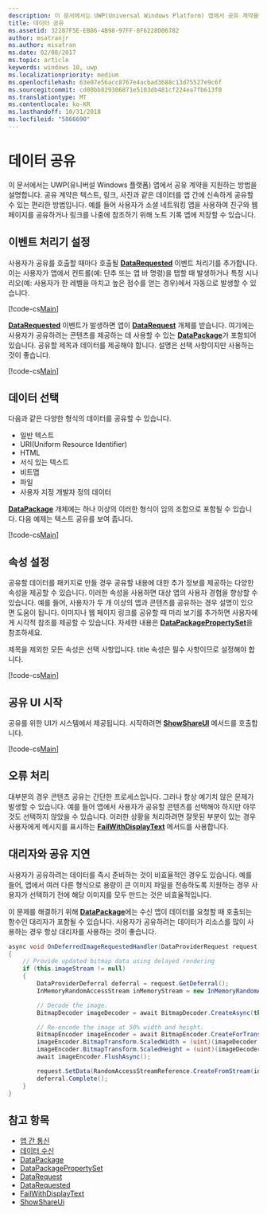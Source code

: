 ```yaml
---
description: 이 문서에서는 UWP(Universal Windows Platform) 앱에서 공유 계약을 지원하는 방법을 설명합니다.
title: 데이터 공유
ms.assetid: 32287F5E-EB86-4B98-97FF-8F6228D06782
author: msatranjr
ms.author: misatran
ms.date: 02/08/2017
ms.topic: article
keywords: windows 10, uwp
ms.localizationpriority: medium
ms.openlocfilehash: 63e07e56acc8767e4acbad3688c13d75527e9c6f
ms.sourcegitcommit: cd00bb829306871e5103db481cf224ea7fb613f0
ms.translationtype: MT
ms.contentlocale: ko-KR
ms.lasthandoff: 10/31/2018
ms.locfileid: "5866690"
---
```

# <a name="share-data"></a>데이터 공유


이 문서에서는 UWP(유니버설 Windows 플랫폼) 앱에서 공유 계약을 지원하는 방법을 설명합니다. 공유 계약은 텍스트, 링크, 사진과 같은 데이터를 앱 간에 신속하게 공유할 수 있는 편리한 방법입니다. 예를 들어 사용자가 소셜 네트워킹 앱을 사용하여 친구와 웹 페이지를 공유하거나 링크를 나중에 참조하기 위해 노트 기록 앱에 저장할 수 있습니다.

## <a name="set-up-an-event-handler"></a>이벤트 처리기 설정

사용자가 공유를 호출할 때마다 호출될 [**DataRequested**](https://msdn.microsoft.com/library/windows/apps/Windows.ApplicationModel.DataTransfer.DataTransferManager.DataRequested) 이벤트 처리기를 추가합니다. 이는 사용자가 앱에서 컨트롤(예: 단추 또는 앱 바 명령)을 탭할 때 발생하거나 특정 시나리오(예: 사용자가 한 레벨을 마치고 높은 점수를 얻는 경우)에서 자동으로 발생할 수 있습니다.

[!code-cs[Main](./code/share_data/cs/MainPage.xaml.cs#SnippetPrepareToShare)]

[**DataRequested**](https://msdn.microsoft.com/library/windows/apps/Windows.ApplicationModel.DataTransfer.DataTransferManager.DataRequested) 이벤트가 발생하면 앱이 [**DataRequest**](https://msdn.microsoft.com/library/windows/apps/Windows.ApplicationModel.DataTransfer.DataRequest) 개체를 받습니다. 여기에는 사용자가 공유하려는 콘텐츠를 제공하는 데 사용할 수 있는 [**DataPackage**](https://msdn.microsoft.com/library/windows/apps/Windows.ApplicationModel.DataTransfer.DataPackage)가 포함되어 있습니다. 공유할 제목과 데이터를 제공해야 합니다. 설명은 선택 사항이지만 사용하는 것이 좋습니다.

[!code-cs[Main](./code/share_data/cs/MainPage.xaml.cs#SnippetCreateRequest)]

## <a name="choose-data"></a>데이터 선택

다음과 같은 다양한 형식의 데이터를 공유할 수 있습니다.

-   일반 텍스트
-   URI(Uniform Resource Identifier)
-   HTML
-   서식 있는 텍스트
-   비트맵
-   파일
-   사용자 지정 개발자 정의 데이터

[**DataPackage**](https://msdn.microsoft.com/library/windows/apps/Windows.ApplicationModel.DataTransfer.DataPackage) 개체에는 하나 이상의 이러한 형식이 임의 조합으로 포함될 수 있습니다. 다음 예제는 텍스트 공유를 보여 줍니다.

[!code-cs[Main](./code/share_data/cs/MainPage.xaml.cs#SnippetSetContent)]

## <a name="set-properties"></a>속성 설정

공유할 데이터를 패키지로 만들 경우 공유할 내용에 대한 추가 정보를 제공하는 다양한 속성을 제공할 수 있습니다. 이러한 속성을 사용하면 대상 앱의 사용자 경험을 향상할 수 있습니다. 예를 들어, 사용자가 두 개 이상의 앱과 콘텐츠를 공유하는 경우 설명이 있으면 도움이 됩니다. 이미지나 웹 페이지 링크를 공유할 때 미리 보기를 추가하면 사용자에게 시각적 참조를 제공할 수 있습니다. 자세한 내용은 [**DataPackagePropertySet**](https://msdn.microsoft.com/library/windows/apps/Windows.ApplicationModel.DataTransfer.DataPackagePropertySet)을 참조하세요.

제목을 제외한 모든 속성은 선택 사항입니다. title 속성은 필수 사항이므로 설정해야 합니다.

[!code-cs[Main](./code/share_data/cs/MainPage.xaml.cs#SnippetSetProperties)]

## <a name="launch-the-share-ui"></a>공유 UI 시작

공유를 위한 UI가 시스템에서 제공됩니다. 시작하려면 [**ShowShareUI**](https://msdn.microsoft.com/library/windows/apps/Windows.ApplicationModel.DataTransfer.DataTransferManager.ShowShareUI) 메서드를 호출합니다.

[!code-cs[Main](./code/share_data/cs/MainPage.xaml.cs#SnippetShowUI)]

## <a name="handle-errors"></a>오류 처리

대부분의 경우 콘텐츠 공유는 간단한 프로세스입니다. 그러나 항상 예기치 않은 문제가 발생할 수 있습니다. 예를 들어 앱에서 사용자가 공유할 콘텐츠를 선택해야 하지만 아무것도 선택하지 않았을 수 있습니다. 이러한 상황을 처리하려면 잘못된 부분이 있는 경우 사용자에게 메시지를 표시하는 [**FailWithDisplayText**](https://msdn.microsoft.com/library/windows/apps/Windows.ApplicationModel.DataTransfer.DataRequest.FailWithDisplayText(System.String)) 메서드를 사용합니다.

## <a name="delay-share-with-delegates"></a>대리자와 공유 지연

사용자가 공유하려는 데이터를 즉시 준비하는 것이 비효율적인 경우도 있습니다. 예를 들어, 앱에서 여러 다른 형식으로 용량이 큰 이미지 파일을 전송하도록 지원하는 경우 사용자가 선택하기 전에 해당 이미지를 모두 만드는 것은 비효율적입니다.

이 문제를 해결하기 위해 [**DataPackage**](https://msdn.microsoft.com/library/windows/apps/Windows.ApplicationModel.DataTransfer.DataPackage)에는 수신 앱이 데이터를 요청할 때 호출되는 함수인 대리자가 포함될 수 있습니다. 사용자가 공유하려는 데이터가 리소스를 많이 사용하는 경우 항상 대리자를 사용하는 것이 좋습니다.

<!-- For some reason, this snippet was inline in the WDCML topic. Suggest moving to VS project with rest of snippets. -->
```cs
async void OnDeferredImageRequestedHandler(DataProviderRequest request)
{
    // Provide updated bitmap data using delayed rendering
    if (this.imageStream != null)
    {
        DataProviderDeferral deferral = request.GetDeferral();
        InMemoryRandomAccessStream inMemoryStream = new InMemoryRandomAccessStream();

        // Decode the image.
        BitmapDecoder imageDecoder = await BitmapDecoder.CreateAsync(this.imageStream);

        // Re-encode the image at 50% width and height.
        BitmapEncoder imageEncoder = await BitmapEncoder.CreateForTranscodingAsync(inMemoryStream, imageDecoder);
        imageEncoder.BitmapTransform.ScaledWidth = (uint)(imageDecoder.OrientedPixelHeight * 0.5);
        imageEncoder.BitmapTransform.ScaledHeight = (uint)(imageDecoder.OrientedPixelHeight * 0.5);
        await imageEncoder.FlushAsync();

        request.SetData(RandomAccessStreamReference.CreateFromStream(inMemoryStream));
        deferral.Complete();
    }
}
```

## <a name="see-also"></a>참고 항목 

* [앱 간 통신](index.md)
* [데이터 수신](receive-data.md)
* [DataPackage](https://msdn.microsoft.com/library/windows/apps/windows.applicationmodel.datatransfer.datapackage.aspx)
* [DataPackagePropertySet](https://msdn.microsoft.com/library/windows/apps/windows.applicationmodel.datatransfer.datapackagepropertyset.aspx)
* [DataRequest](https://msdn.microsoft.com/library/windows/apps/windows.applicationmodel.datatransfer.datarequest.aspx)
* [DataRequested](https://msdn.microsoft.com/library/windows/apps/windows.applicationmodel.datatransfer.datatransfermanager.datarequested.aspx)
* [FailWithDisplayText](https://msdn.microsoft.com/library/windows/apps/windows.applicationmodel.datatransfer.datarequest.failwithdisplaytext.aspx)
* [ShowShareUi](https://msdn.microsoft.com/library/windows/apps/windows.applicationmodel.datatransfer.datatransfermanager.showshareui.aspx)
 

